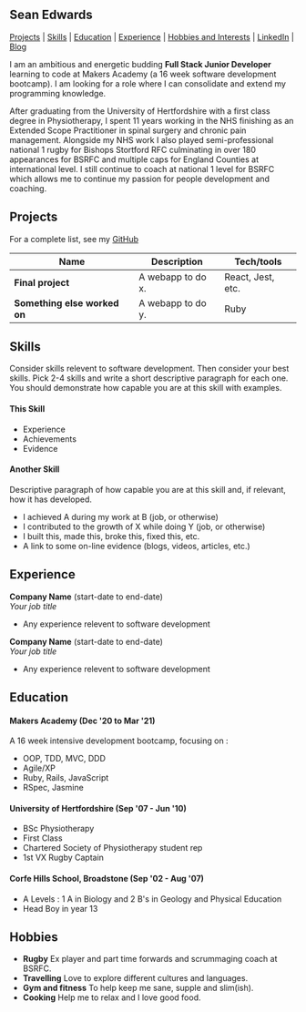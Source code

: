 ## Sean Edwards

[Projects](#projects) | [Skills](#skills) | [Education](#education) | [Experience](#experience) | [Hobbies and Interests](#hobbies-and-interests) | [LinkedIn](https://www.linkedin.com/in/sean-edwards-654a09195/) | [Blog]()

I am an ambitious and energetic budding **Full Stack Junior Developer** learning to code at Makers Academy (a 16 week software development bootcamp). I am looking for a role where I can consolidate and extend my programming knowledge.

After graduating from the University of Hertfordshire with a first class degree in Physiotherapy, I spent 11 years working in the NHS finishing as an Extended Scope Practitioner in spinal surgery and chronic pain management. Alongside my NHS work I also played semi-professional national 1 rugby for Bishops Stortford RFC culminating in over 180 appearances for BSRFC and multiple caps for England Counties at international level. I still continue to coach at national 1 level for BSRFC which allows me to continue my passion for people development and coaching.


## Projects

For a complete list, see my [GitHub](https://github.com/bear99a9)

| Name                         | Description       | Tech/tools        |
| ---------------------------- | ----------------- | ----------------- |
| **Final project**            | A webapp to do x. | React, Jest, etc. |
| **Something else worked on** | A webapp to do y. | Ruby              |

## Skills

Consider skills relevent to software development. Then consider your best skills. Pick 2-4 skills and write a short descriptive paragraph for each one. You should demonstrate how capable you are at this skill with examples.

#### This Skill

- Experience
- Achievements
- Evidence

#### Another Skill

Descriptive paragraph of how capable you are at this skill and, if relevant, how it has developed.

- I achieved A during my work at B (job, or otherwise)
- I contributed to the growth of X while doing Y (job, or otherwise)
- I built this, made this, broke this, fixed this, etc.
- A link to some on-line evidence (blogs, videos, articles, etc.)

## Experience

**Company Name** (start-date to end-date)  
_Your job title_

- Any experience relevent to software development

**Company Name** (start-date to end-date)  
_Your job title_

- Any experience relevent to software development

## Education

#### Makers Academy (Dec '20 to Mar '21)
A 16 week intensive development bootcamp, focusing on :
- OOP, TDD, MVC, DDD
- Agile/XP
- Ruby, Rails, JavaScript
- RSpec, Jasmine

#### University of Hertfordshire  (Sep '07 - Jun '10)
- BSc Physiotherapy
- First Class
- Chartered Society of Physiotherapy student rep
- 1st VX Rugby Captain

#### Corfe Hills School, Broadstone (Sep '02 - Aug '07)
- A Levels : 1 A in Biology and 2 B's in Geology and Physical Education
- Head Boy in year 13

## Hobbies
- **Rugby** Ex player and part time forwards and scrummaging coach at BSRFC.
- **Travelling** Love to explore different cultures and languages.
- **Gym and fitness** To help keep me sane, supple and slim(ish).
- **Cooking** Help me to relax and I love good food.

